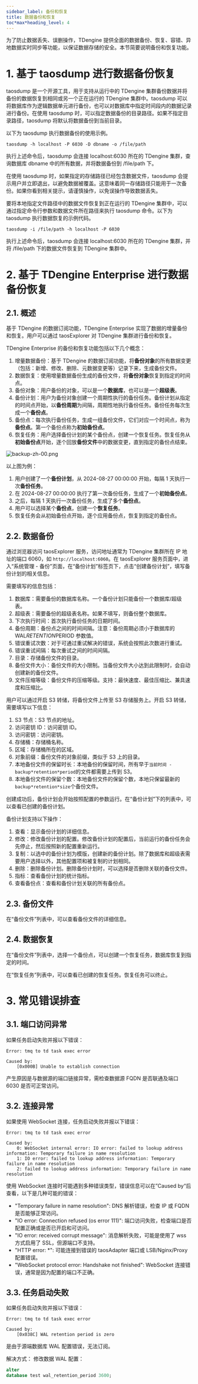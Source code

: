 ```yaml
---
sidebar_label: 备份和恢复
title: 数据备份和恢复
toc*max*heading_level: 4
---
```


为了防止数据丢失、误删操作，TDengine 提供全面的数据备份、恢复、容错、异地数据实时同步等功能，以保证数据存储的安全。本节简要说明备份和恢复功能。

# 1. 基于 taosdump 进行数据备份恢复

taosdump 是一个开源工具，用于支持从运行中的 TDengine 集群备份数据并将备份的数据恢复到相同或另一个正在运行的 TDengine 集群中。taosdump 可以将数据库作为逻辑数据单元进行备份，也可以对数据库中指定时间段内的数据记录进行备份。在使用 taosdump 时，可以指定数据备份的目录路径。如果不指定目录路径，taosdump 将默认将数据备份到当前目录。

以下为 taosdump 执行数据备份的使用示例。

```shell
taosdump -h localhost -P 6030 -D dbname -o /file/path
```

执行上述命令后，taosdump 会连接 localhost:6030 所在的 TDengine 集群，查询数据库 dbname 中的所有数据，并将数据备份到 /file/path 下。

在使用 taosdump 时，如果指定的存储路径已经包含数据文件，taosdump 会提示用户并立即退出，以避免数据被覆盖。这意味着同一存储路径只能用于一次备份。如果你看到相关提示，请谨慎操作，以免误操作导致数据丢失。

要将本地指定文件路径中的数据文件恢复到正在运行的 TDengine 集群中，可以通过指定命令行参数和数据文件所在路径来执行 taosdump 命令。以下为 taosdump 执行数据恢复的示例代码。

```shell
taosdump -i /file/path -h localhost -P 6030
```

执行上述命令后，taosdump 会连接 localhost:6030 所在的 TDengine 集群，并将 /file/path 下的数据文件恢复到 TDengine 集群中。

# 2. 基于 TDengine Enterprise 进行数据备份恢复

## 2.1. 概述

基于 TDengine 的数据订阅功能，TDengine Enterprise 实现了数据的增量备份和恢复。用户可以通过 taosExplorer 对 TDengine
集群进行备份和恢复。

TDengine Enterprise 的备份和恢复功能包括以下几个概念：

1. 增量数据备份：基于 TDengine 的数据订阅功能，将**备份对象**的所有数据变更（包括：新增、修改、删除、元数据变更等）记录下来，生成备份文件。
2. 数据恢复：使用增量数据备份生成的备份文件，将**备份对象**恢复到指定的时间点。
3. 备份对象：用户备份的对象，可以是一个**数据库**，也可以是一个**超级表**。
4. 备份计划：用户为备份对象创建一个周期性执行的备份任务。备份计划从指定的时间点开始，以**备份周期**为间隔，周期性地执行备份任务。备份任务每次生成一个**备份点**。
5. 备份点：每次执行备份任务，生成一组备份文件，它们对应一个时间点，称为**备份点**。第一个备份点称为**初始备份点**。
6. 恢复任务：用户选择备份计划的某个备份点，创建一个恢复任务。恢复任务从**初始备份点**开始，逐个回放**备份文件**中的数据变更，直到指定的备份点结束。

![backup-zh-00.png](./pic/backup-00-concept.png "数据备份和恢复")

以上图为例：

1. 用户创建了一个**备份计划**，从 2024-08-27 00:00:00 开始，每隔 1 天执行一次**备份任务**。
2. 在 2024-08-27 00:00:00 执行了第一次备份任务，生成了一个**初始备份点**。
3. 之后，每隔 1 天执行一次备份任务，生成了多个**备份点**。
4. 用户可以选择某个**备份点**，创建一个**恢复任务**。
5. 恢复任务会从初始备份点开始，逐个应用备份点，恢复到指定的备份点。

## 2.2. 数据备份

通过浏览器访问 taosExplorer 服务，访问地址通常为 TDengine 集群所在 IP 地址的端口 6060，如 `http://localhost:6060`。在
taosExplorer 服务页面中，进入“系统管理 - 备份”页面，在“备份计划”标签页下，点击“创建备份计划”，填写备份计划的相关信息。

需要填写的信息包括：

1. 数据库：需要备份的数据库名称。一个备份计划只能备份一个数据库/超级表。
2. 超级表：需要备份的超级表名称。如果不填写，则备份整个数据库。
3. 下次执行时间：首次执行备份任务的日期时间。
4. 备份周期：备份点之间的时间间隔。注意：备份周期必须小于数据库的 WAL*RETENTION*PERIOD 参数值。
5. 错误重试次数：对于可通过重试解决的错误，系统会按照此次数进行重试。
6. 错误重试间隔：每次重试之间的时间间隔。
7. 目录：存储备份文件的目录。
8. 备份文件大小：备份文件的大小限制。当备份文件大小达到此限制时，会自动创建新的备份文件。
9. 文件压缩等级：备份文件的压缩等级。支持：最快速度、最佳压缩比、兼具速度和压缩比。

用户可以通过开启 S3 转储，将备份文件上传至 S3 存储服务上。开启 S3 转储，需要填写以下信息：

1. S3 节点：S3 节点的地址。
2. 访问密钥 ID：访问密钥 ID。
3. 访问密钥：访问密钥。
4. 存储桶：存储桶名称。
5. 区域：存储桶所在的区域。
6. 对象前缀：备份文件的对象前缀，类似于 S3 上的目录。
7. 本地备份文件的保留时长：本地备份的保留时间，所有早于`当前时间 - backup*retention*period`的文件都需要上传到 S3。
8. 本地备份文件的保留个数：本地备份文件的保留个数，本地只保留最新的`backup*retention*size`个备份文件。

创建成功后，备份计划会开始按照配置的参数运行。在“备份计划”下的列表中，可以查看已创建的备份计划。

备份计划支持以下操作：

1. 查看：显示备份计划的详细信息。
2. 修改：修改备份计划的配置。修改备份计划的配置后，当前运行的备份任务会先停止，然后按照新的配置重新运行。
3. 复制：以选中的备份计划为模版，创建新的备份计划。除了数据库和超级表需要用户选择以外，其他配置项和被复制的计划相同。
4. 删除：删除备份计划。删除备份计划时，可以选择是否删除关联的备份文件。
5. 指标：查看备份计划的统计指标。
6. 查看备份点：查看和备份计划关联的所有备份点。

## 2.3. 备份文件

在“备份文件”列表中，可以查看备份文件的详细信息。

## 2.4. 数据恢复

在“备份文件”列表中，选择一个备份点，可以创建一个恢复任务，数据库恢复到指定的时间。

在“恢复任务”列表中，可以查看已创建的恢复任务。恢复任务可以终止。

# 3. 常见错误排查

## 3.1. 端口访问异常

如果任务启动失败并报以下错误：

```text
Error: tmq to td task exec error

Caused by:
    [0x000B] Unable to establish connection
```

产生原因是与数据源的端口链接异常，需检查数据源 FQDN 是否联通及端口 6030 是否可正常访问。

## 3.2. 连接异常

如果使用 WebSocket 连接，任务启动失败并报以下错误：

```text
Error: tmq to td task exec error

Caused by:
    0: WebSocket internal error: IO error: failed to lookup address information: Temporary failure in name resolution
    1: IO error: failed to lookup address information: Temporary failure in name resolution
    2: failed to lookup address information: Temporary failure in name resolution
```

使用 WebSocket 连接时可能遇到多种错误类型，错误信息可以在”Caused by“后查看，以下是几种可能的错误：

- "Temporary failure in name resolution": DNS 解析错误，检查 IP 或 FQDN 是否能够正常访问。
- "IO error: Connection refused (os error 111)": 端口访问失败，检查端口是否配置正确或是否已开启和可访问。
- "IO error: received corrupt message": 消息解析失败，可能是使用了 wss 方式启用了 SSL，但源端口不支持。
- "HTTP error: *": 可能连接到错误的 taosAdapter 端口或 LSB/Nginx/Proxy 配置错误。
- "WebSocket protocol error: Handshake not finished": WebSocket 连接错误，通常是因为配置的端口不正确。

## 3.3. 任务启动失败

如果任务启动失败并报以下错误：

```text
Error: tmq to td task exec error

Caused by:
    [0x038C] WAL retention period is zero
```

是由于源端数据库 WAL 配置错误，无法订阅。

解决方式：
修改数据 WAL 配置：

```sql
alter
database test wal_retention_period 3600;
```
